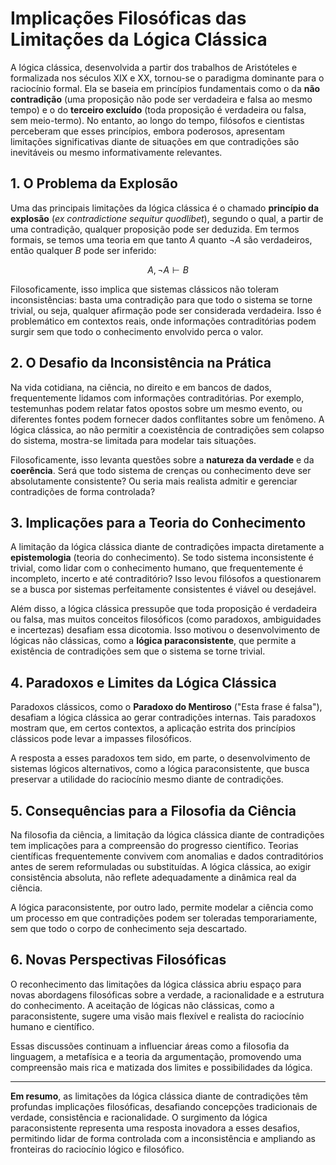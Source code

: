 # Implicações Filosóficas das Limitações da Lógica Clássica

A lógica clássica, desenvolvida a partir dos trabalhos de Aristóteles e formalizada nos séculos XIX e XX, tornou-se o paradigma dominante para o raciocínio formal. Ela se baseia em princípios fundamentais como o da **não contradição** (uma proposição não pode ser verdadeira e falsa ao mesmo tempo) e o do **terceiro excluído** (toda proposição é verdadeira ou falsa, sem meio-termo). No entanto, ao longo do tempo, filósofos e cientistas perceberam que esses princípios, embora poderosos, apresentam limitações significativas diante de situações em que contradições são inevitáveis ou mesmo informativamente relevantes.

## 1. O Problema da Explosão

Uma das principais limitações da lógica clássica é o chamado **princípio da explosão** (*ex contradictione sequitur quodlibet*), segundo o qual, a partir de uma contradição, qualquer proposição pode ser deduzida. Em termos formais, se temos uma teoria em que tanto $A$ quanto $\neg A$ são verdadeiros, então qualquer $B$ pode ser inferido:

$$
A, \neg A \vdash B
$$

Filosoficamente, isso implica que sistemas clássicos não toleram inconsistências: basta uma contradição para que todo o sistema se torne trivial, ou seja, qualquer afirmação pode ser considerada verdadeira. Isso é problemático em contextos reais, onde informações contraditórias podem surgir sem que todo o conhecimento envolvido perca o valor.

## 2. O Desafio da Inconsistência na Prática

Na vida cotidiana, na ciência, no direito e em bancos de dados, frequentemente lidamos com informações contraditórias. Por exemplo, testemunhas podem relatar fatos opostos sobre um mesmo evento, ou diferentes fontes podem fornecer dados conflitantes sobre um fenômeno. A lógica clássica, ao não permitir a coexistência de contradições sem colapso do sistema, mostra-se limitada para modelar tais situações.

Filosoficamente, isso levanta questões sobre a **natureza da verdade** e da **coerência**. Será que todo sistema de crenças ou conhecimento deve ser absolutamente consistente? Ou seria mais realista admitir e gerenciar contradições de forma controlada?

## 3. Implicações para a Teoria do Conhecimento

A limitação da lógica clássica diante de contradições impacta diretamente a **epistemologia** (teoria do conhecimento). Se todo sistema inconsistente é trivial, como lidar com o conhecimento humano, que frequentemente é incompleto, incerto e até contraditório? Isso levou filósofos a questionarem se a busca por sistemas perfeitamente consistentes é viável ou desejável.

Além disso, a lógica clássica pressupõe que toda proposição é verdadeira ou falsa, mas muitos conceitos filosóficos (como paradoxos, ambiguidades e incertezas) desafiam essa dicotomia. Isso motivou o desenvolvimento de lógicas não clássicas, como a **lógica paraconsistente**, que permite a existência de contradições sem que o sistema se torne trivial.

## 4. Paradoxos e Limites da Lógica Clássica

Paradoxos clássicos, como o **Paradoxo do Mentiroso** ("Esta frase é falsa"), desafiam a lógica clássica ao gerar contradições internas. Tais paradoxos mostram que, em certos contextos, a aplicação estrita dos princípios clássicos pode levar a impasses filosóficos.

A resposta a esses paradoxos tem sido, em parte, o desenvolvimento de sistemas lógicos alternativos, como a lógica paraconsistente, que busca preservar a utilidade do raciocínio mesmo diante de contradições.

## 5. Consequências para a Filosofia da Ciência

Na filosofia da ciência, a limitação da lógica clássica diante de contradições tem implicações para a compreensão do progresso científico. Teorias científicas frequentemente convivem com anomalias e dados contraditórios antes de serem reformuladas ou substituídas. A lógica clássica, ao exigir consistência absoluta, não reflete adequadamente a dinâmica real da ciência.

A lógica paraconsistente, por outro lado, permite modelar a ciência como um processo em que contradições podem ser toleradas temporariamente, sem que todo o corpo de conhecimento seja descartado.

## 6. Novas Perspectivas Filosóficas

O reconhecimento das limitações da lógica clássica abriu espaço para novas abordagens filosóficas sobre a verdade, a racionalidade e a estrutura do conhecimento. A aceitação de lógicas não clássicas, como a paraconsistente, sugere uma visão mais flexível e realista do raciocínio humano e científico.

Essas discussões continuam a influenciar áreas como a filosofia da linguagem, a metafísica e a teoria da argumentação, promovendo uma compreensão mais rica e matizada dos limites e possibilidades da lógica.

___

**Em resumo**, as limitações da lógica clássica diante de contradições têm profundas implicações filosóficas, desafiando concepções tradicionais de verdade, consistência e racionalidade. O surgimento da lógica paraconsistente representa uma resposta inovadora a esses desafios, permitindo lidar de forma controlada com a inconsistência e ampliando as fronteiras do raciocínio lógico e filosófico.